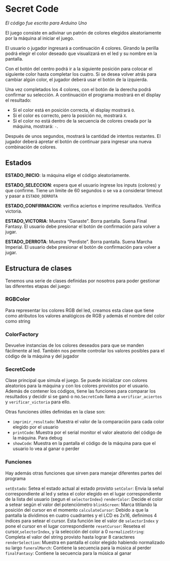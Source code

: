 # Secret Code

_El código fue escrito para Arduino Uno_

El juego consiste en adivinar un patrón de colores elegidos aleatoriamente por la máquina al iniciar el juego.

El usuario o jugador ingresará a continuación 4 colores. Girando la perilla podrá elegir el color deseado que visualizará en el led y su nombre en la pantalla. 

Con el botón del centro podrá ir a la siguiente posición para colocar el siguiente color hasta completar los cuatro. Si se desea volver atrás para cambiar algún color, el jugador deberá usar el botón de la izquierda. 

Una vez completados los 4 colores, con el botón de la derecha podrá confirmar su selección. A continuación el programa mostrará en el display el resultado:

- Si el color está en posición correcta, el display mostrará `O`.
- Si el color es correcto, pero la posición no, mostrará `X`.
- Si el color no está dentro de la secuencia de colores creada por la máquina, mostrará: `-`.

Después de unos segundos, mostrará la cantidad de intentos restantes. El jugador deberá apretar el botón de continuar para ingresar una nueva combinación de colores.


## Estados
**ESTADO_INICIO**: la máquina elige el código aleatoriamente.

**ESTADO_SELECCION**: espera que el usuario ingrese los inputs (colores) y que confirme. Tiene un limite de 60 segundos o se va a considerar timeout y pasar a `ESTADO_DERROTA`

**ESTADO_CONFIRMACION**: verifica aciertos e imprime resultados. Verifica victoria.

**ESTADO_VICTORIA**: Muestra “Ganaste”. Borra pantalla. Suena Final Fantasy. El usuario debe presionar el botón de confirmación para volver a jugar.

**ESTADO_DERROTA**: Muestra “Perdiste”. Borra pantalla. Suena Marcha Imperial. El usuario debe presionar el botón de confirmación para volver a jugar. 

## Estructura de clases

Tenemos una serie de clases definidas por nosotros para poder gestionar las diferentes etapas del juego:

### RGBColor
Para representar los colores RGB del led, creamos esta clase que tiene como atributos los valores analógicos de RGB y además el nombre del color como string

### ColorFactory
Devuelve instancias de los colores deseados para que se manden fácilmente al led. También nos permite controlar los valores posibles para el código de la máquina y del jugador

### SecretCode
Clase principal que simula el juego. Se puede inicializar con colores aleatorios para la máquina y con los colores provistos por el usuario. Además de contener los códigos, tiene las funciones para comparar los resultados y decidir si se ganó o no.`SecretCode` llama a `verificar_aciertos` y `verificar_victoria` para ello.

Otras funciones útiles definidas en la clase son:

- `imprimir_resultado`: Muestra el valor de la comparación para cada color elegido por el usuario
- `printCode`: Muestra por el serial monitor el valor aleatorio del código de la máquina. Para debug
- `showCode`: Muestra en la pantalla el código de la máquina para que el usuario lo vea al ganar o perder

### Funciones

Hay además otras funciones que sirven para manejar diferentes partes del programa

`setEstado`: Setea el estado actual al estado provisto
`setColor`: Envia la señal correspondiente al led y setea el color elegido en el lugar correspondiente de la lista del usuario (segun el `selectorIndex`)
`renderColor`: Decide el color a setear según el valor del potenciómetro
`blinkScreen`: Marca titilando la posición del cursor en el momento 
`calculateCursor`: Debido a que la pantalla la dividimos en cuatro cuadrantes y el LCD es 2x16, definimos 4 índices para setear el cursor. Esta función lee el valor de `selectorIndex` y pone el cursor en el lugar correspondiente
`resetCursor`: Resetea el cursor,`selectorIndex`, y la selección del color a 0
`normalizeString`: Completa el valor del string provisto hasta lograr 8 caracteres
`renderSelection`: Muestra en pantalla el color elegido habiendo normalizado su largo
`funeralMarch`: Contiene la secuencia para la música al perder
`finalFantasy`: Contiene la secuencia para la música al ganar
